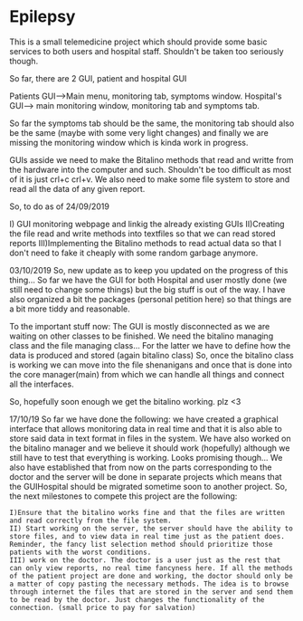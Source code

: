 # Epilepsy

This is a small telemedicine project which should provide some basic services to both users and hospital staff. Shouldn't be taken too seriously though.

So far, there are 2 GUI, patient and hospital GUI

Patients GUI-->Main menu, monitoring tab, symptoms window.
Hospital's GUI--> main monitoring window, monitoring tab and symptoms tab.

So far the symptoms tab should be the same, the monitoring tab should also be the same (maybe with some very light changes) and finally we are missing the monitoring window which is kinda work in progress.

GUIs asside we need to make the Bitalino methods that read and writte from the hardware into the computer and such. Shouldn't be too difficult as most of it is just crl+c crl+v. We also need to make some file system to store and read all the data of any given report.

  So, to do as of 24/09/2019
  
  I) GUI monitoring webpage and linkig the already existing GUIs
  II)Creating the file read and write methods into textfiles so that we can read stored reports
  III)Implementing the Bitalino methods to read actual data so that I don't need to fake it cheaply with some random garbage anymore.
  
  03/10/2019
  So, new update as to keep you updated on the progress of this thing... So far we have the GUI for both Hospital and user mostly done (we still need to change some things) but the big stuff is out of the way. I have also organized a bit the packages (personal petition here) so that things are a bit more tiddy and reasonable. 
  
To the important stuff now: The GUI is mostly disconnected as we are waiting on other classes to be finished. We need the bitalino managing class and the file managing class... For the latter we have to define how the data is produced and stored (again bitalino class)
So, once the bitalino class is working we can move into the file shenanigans and once that is done into the core manager(main) from which we can handle all things and connect all the interfaces. 

So, hopefully soon enough we get the bitalino working. plz <3
  
  
17/10/19
So far we have done the following: we have created a graphical interface that allows monitoring data in real time and that it is also able to store said data in text format in files in the system. We have also worked on the bitalino manager and we believe it should work (hopefully) although we still have to test that everything is working. Looks promising though... 
We also have established that from now on the parts corresponding to the doctor and the server will be done in separate projects which means that the GUIHospital should be migrated sometime soon to another project. So, the next milestones to compete this project are the following:

	I)Ensure that the bitalino works fine and that the files are written and read correctly from the file system.
	II) Start working on the server, the server should have the ability to store files, and to view data in real time just as the patient does. Reminder, the fancy list selection method should prioritize those patients with the worst conditions.
	III) work on the doctor. The doctor is a user just as the rest that can only view reports, no real time fancyness here. If all the methods of the patient project are done and working, the doctor should only be a matter of copy pasting the necessary methods. The idea is to browse through internet the files that are stored in the server and send them to be read by the doctor. Just changes the functionality of the connection. (small price to pay for salvation) 
